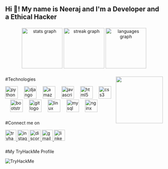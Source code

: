 <h2 align="left">Hi 👋! My name is Neeraj and I'm a Developer and a Ethical Hacker </h2>




###

<div align="center">
  <img src="https://github-readme-stats.vercel.app/api?username=neerajy0326&hide_title=false&hide_rank=true&show_icons=true&include_all_commits=false&count_private=false&disable_animations=false&theme=radical&locale=en&hide_border=true" height="130" alt="stats graph"  />
  <img src="https://streak-stats.demolab.com?user=neerajy0326&locale=en&mode=daily&theme=merko&hide_border=false&border_radius=20" height="130" alt="streak graph"  />
  <img src="https://github-readme-stats.vercel.app/api/top-langs?username=neerajy0326&locale=en&hide_title=false&layout=compact&card_width=320&langs_count=4&theme=radical&hide_border=true" height="130" alt="languages graph"  />
</div>

###

<img align="right" height="150" src="https://img.freepik.com/free-vector/hacker-operating-laptop-cartoon-icon-illustration-technology-icon-concept-isolated-flat-cartoon-style_138676-2387.jpg?w=360"  />

###
#Technologies
<div align="left">
  <img src="https://cdn.jsdelivr.net/gh/devicons/devicon/icons/python/python-original.svg" height="40" alt="python logo"  />
  <img width="12" />
  <img src="https://skillicons.dev/icons?i=django" height="40" alt="django logo"  />
  <img width="12" />
  <img src="https://skillicons.dev/icons?i=aws" height="40" alt="amazonwebservices logo"  />
  <img width="12" />
  <img src="https://cdn.jsdelivr.net/gh/devicons/devicon/icons/javascript/javascript-original.svg" height="40" alt="javascript logo"  />
  <img width="12" />
  <img src="https://cdn.jsdelivr.net/gh/devicons/devicon/icons/html5/html5-original.svg" height="40" alt="html5 logo"  />
  <img width="12" />
  <img src="https://cdn.jsdelivr.net/gh/devicons/devicon/icons/css3/css3-original.svg" height="40" alt="css3 logo"  />
  <img width="12" />
  <img src="https://cdn.simpleicons.org/bootstrap/7952B3" height="40" alt="bootstrap logo"  />
  <img width="12" />
  <img src="https://cdn.simpleicons.org/git/F05032" height="40" alt="git logo"  />
  <img width="12" />
  <img src="https://cdn.simpleicons.org/linux/FCC624" height="40" alt="linux logo"  />
  <img width="12" />
  <img src="https://cdn.simpleicons.org/mysql/4479A1" height="40" alt="mysql logo"  />
  <img width="12" />
  <img src="https://cdn.simpleicons.org/nginx/009639" height="40" alt="nginx logo"  />
</div>

###
#Connect me on 
<div align="left">
  <a href="https:tryhackme.com/neerajy0326" target="_blank">
    <img src="https://img.shields.io/static/v1?message=TryHackMe&logo=tryhackme&label=&color=88cc14&logoColor=white&labelColor=&style=for-the-badge" height="35" alt="tryhackme logo"  />
  </a>
  <a href="https://instagram.com/neerajy0326" target="_blank">
    <img src="https://img.shields.io/static/v1?message=Instagram&logo=instagram&label=&color=E4405F&logoColor=white&labelColor=&style=for-the-badge" height="35" alt="instagram logo"  />
  </a>
  <a href="https://discord.com/channels/neerajy0326" target="_blank">
    <img src="https://img.shields.io/static/v1?message=Discord&logo=discord&label=&color=7289DA&logoColor=white&labelColor=&style=for-the-badge" height="35" alt="discord logo"  />
  </a>
  <a href="mail-to:neerajy0326@gmail.com" target="_blank">
    <img src="https://img.shields.io/static/v1?message=Gmail&logo=gmail&label=&color=D14836&logoColor=white&labelColor=&style=for-the-badge" height="35" alt="gmail logo"  />
  </a>
  <a href="https://linkedin.com/neerajy0326" target="_blank">
    <img src="https://img.shields.io/static/v1?message=LinkedIn&logo=linkedin&label=&color=0077B5&logoColor=white&labelColor=&style=for-the-badge" height="35" alt="linkedin logo"  />
  </a>
</div>

###
#My TryHackMe Profile
<div align="left">
   <img src="https://tryhackme-badges.s3.amazonaws.com/neerajy2608.png" alt="TryHackMe">
</div>

###
   
